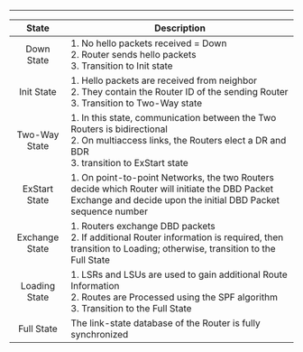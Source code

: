
---

|     State      | Description                                                                                                                                                           |
| :------------: | --------------------------------------------------------------------------------------------------------------------------------------------------------------------- |
|   Down State   | 1. No hello packets received = Down<br>2. Router sends hello packets<br>3. Transition to Init state                                                                   |
|   Init State   | 1. Hello packets are received from neighbor<br>2. They contain the Router ID of the sending Router<br>3. Transition to Two-Way state                                  |
| Two-Way State  | 1. In this state, communication between the Two Routers is bidirectional<br>2. On multiaccess links, the Routers elect a DR and BDR<br>3. transition to ExStart state |
| ExStart State  | 1. On point-to-point Networks, the two Routers decide which Router will initiate the DBD Packet Exchange and decide upon the initial DBD Packet sequence number       |
| Exchange State | 1. Routers exchange DBD packets<br>2. If additional Router information is required, then transition to Loading; otherwise, transition to the Full State               |
| Loading State  | 1. LSRs and LSUs are used to gain additional Route Information<br>2. Routes are Processed using the SPF algorithm<br>3. Transition to the Full State                  |
|   Full State   | The link-state database of the Router is fully synchronized                                                                                                           |
